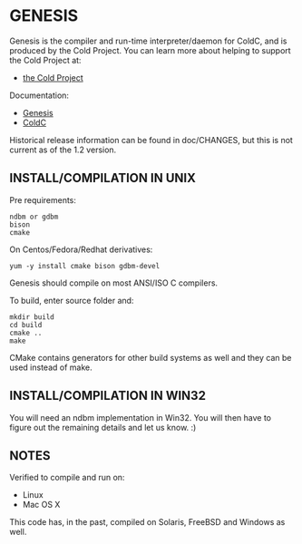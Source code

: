 # GENESIS

Genesis is the compiler and run-time interpreter/daemon for ColdC, and
is produced by the Cold Project.  You can learn more about helping to
support the Cold Project at:

* [the Cold Project](https://cold.org/coldc/)

Documentation:

* [Genesis](https://cold.org/coldc/genesis.html)
* [ColdC](https://ice.cold.org/bin/help?node=coldc)

Historical release information can be found in doc/CHANGES, but this is
not current as of the 1.2 version.

## INSTALL/COMPILATION IN UNIX

Pre requirements:

    ndbm or gdbm
    bison
    cmake

On Centos/Fedora/Redhat derivatives:

	yum -y install cmake bison gdbm-devel

Genesis should compile on most ANSI/ISO C compilers.

To build, enter source folder and:

    mkdir build
    cd build
    cmake ..
    make

CMake contains generators for other build systems as well and they
can be used instead of make.

## INSTALL/COMPILATION IN WIN32

You will need an ndbm implementation in Win32. You will then have to
figure out the remaining details and let us know. :)

## NOTES

Verified to compile and run on:

* Linux
* Mac OS X

This code has, in the past, compiled on Solaris, FreeBSD and Windows
as well.

